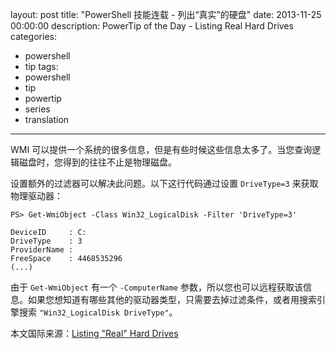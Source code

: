 ﻿layout: post
title: "PowerShell 技能连载 - 列出“真实”的硬盘"
date: 2013-11-25 00:00:00
description: PowerTip of the Day - Listing Real Hard Drives
categories:
- powershell
- tip
tags:
- powershell
- tip
- powertip
- series
- translation
---
WMI 可以提供一个系统的很多信息，但是有些时候这些信息太多了。当您查询逻辑磁盘时，您得到的往往不止是物理磁盘。

设置额外的过滤器可以解决此问题。以下这行代码通过设置 `DriveType=3` 来获取物理驱动器：

	PS> Get-WmiObject -Class Win32_LogicalDisk -Filter 'DriveType=3'
	
	DeviceID     : C:
	DriveType    : 3
	ProviderName : 
	FreeSpace    : 4468535296
	(...)

由于 `Get-WmiObject` 有一个 `-ComputerName` 参数，所以您也可以远程获取该信息。如果您想知道有哪些其他的驱动器类型，只需要去掉过滤条件，或者用搜索引擎搜索 `"Win32_LogicalDisk DriveType"`。

<!--more-->
本文国际来源：[Listing "Real" Hard Drives](http://community.idera.com/powershell/powertips/b/tips/posts/listing-quot-real-quot-hard-drives)
